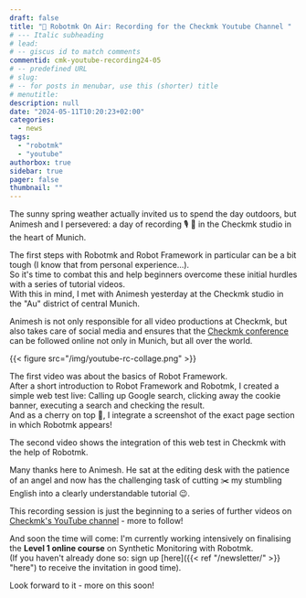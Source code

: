 ```yaml
---
draft: false
title: "🔔 Robotmk On Air: Recording for the Checkmk Youtube Channel "
# --- Italic subheading
# lead: 
# -- giscus id to match comments
commentid: cmk-youtube-recording24-05
# -- predefined URL
# slug: 
# -- for posts in menubar, use this (shorter) title
# menutitle: 
description: null
date: "2024-05-11T10:20:23+02:00"
categories:
  - news
tags:
  - "robotmk"
  - "youtube"
authorbox: true
sidebar: true
pager: false
thumbnail: ""
---
```


The sunny spring weather actually invited us to spend the day outdoors, but Animesh and I persevered: a day of recording 🎙️ 🎥 in the Checkmk studio in the heart of Munich. 



<!--more-->


The first steps with Robotmk and Robot Framework in particular can be a bit tough (I know that from personal experience...).  
So it's time to combat this and help beginners overcome these initial hurdles with a series of tutorial videos.  
With this in mind, I met with Animesh yesterday at the Checkmk studio in the "Au" district of central Munich.  

Animesh is not only responsible for all video productions at Checkmk, but also takes care of social media and ensures that the [Checkmk conference](https://conference.checkmk.com) can be followed online not only in Munich, but all over the world.  

{{< figure src="/img/youtube-rc-collage.png" >}}

The first video was about the basics of Robot Framework.  
After a short introduction to Robot Framework and Robotmk, I created a simple web test live: Calling up Google search, clicking away the cookie banner, executing a search and checking the result.  
And as a cherry on top 🍒, I integrate a screenshot of the exact page section in which Robotmk appears!

The second video shows the integration of this web test in Checkmk with the help of Robotmk.  

Many thanks here to Animesh. He sat at the editing desk with the patience of an angel and now has the challenging task of cutting ✂️ my stumbling English into a clearly understandable tutorial 😉.

This recording session is just the beginning to a series of further videos on [Checkmk's YouTube channel](https://www.youtube.com/@checkmk-channel) - more to follow!

And soon the time will come: I'm currently working intensively on finalising the **Level 1 online course** on Synthetic Monitoring with Robotmk.  
(If you haven't already done so: sign up [here]({{< ref "/newsletter/" >}} "here") to receive the invitation in good time). 

Look forward to it - more on this soon!